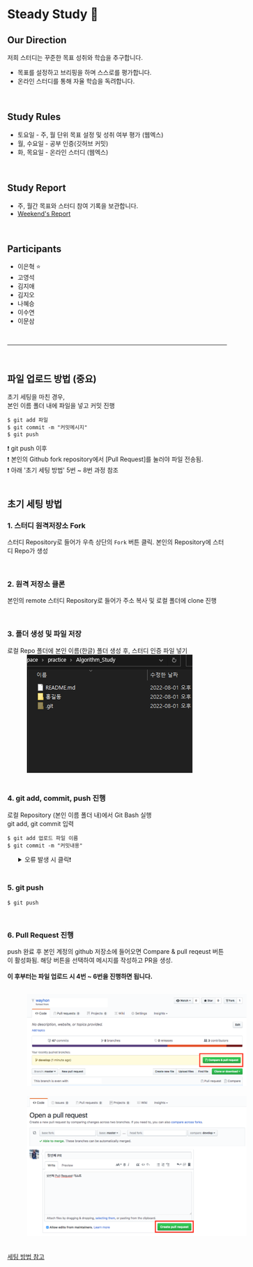 # Steady Study :blue_book:
## Our Direction
저희 스터디는 꾸준한 목표 성취와 학습을 추구합니다. 
- 목표를 설정하고 브리핑을 하며 스스로를 평가합니다.
- 온라인 스터디를 통해 자율 학습을 독려합니다.

</br>

## Study Rules
- 토요일 - 주, 월 단위 목표 설정 및 성취 여부 평가 (웹엑스)
- 월, 수요일 - 공부 인증(깃허브 커밋)
- 화, 목요일 - 온라인 스터디 (웹엑스)

</br>


## Study Report
- 주, 월간 목표와 스터디 참여 기록을 보관합니다.
- [Weekend's Report](./Weekend's%20Report.md)

</br>

## Participants
- 이은혁 :star:
- 고영석
- 김지애
- 김지오
- 나혜승
- 이수연
- 이문삼

</br>

---

</br> 

## 파일 업로드 방법 (중요)
초기 세팅을 마친 경우,</br>
본인 이름 폴더 내에 파일을 넣고 커밋 진행</br> 
```
$ git add 파일
$ git commit -m "커밋메시지"
$ git push 
```
❗ git push 이후</br>
❗ 본인의 Github fork repository에서 [Pull Request]를 눌러야 파일 전송됨.</br>
❗ 아래 '초기 세팅 방법' 5번 ~ 8번 과정 참조</br>
</br>


## 초기 세팅 방법
### 1. 스터디 원격저장소 Fork
스터디 Repository로 들어가 우측 상단의 `Fork` 버튼 클릭.
본인의 Repository에 스터디 Repo가 생성

</br> 

### 2. 원격 저장소 클론
본인의 remote 스터디 Repository로 들어가 주소 복사 및 로컬 폴더에 clone 진행

</br> 

### 3. 폴더 생성 및 파일 저장
로컬 Repo 폴더에 본인 이름(한글) 폴더 생성 후, 스터디 인증 파일 넣기
</br>
<img src="./etc/참고이미지.png" style="position: relative; margin-left: 45px; margin-bottom: 20px;">
</br>

### 4. git add, commit, push 진행
로컬 Repository (본인 이름 폴더 내)에서 Git Bash 실행</br>
git add, git commit 입력
```
$ git add 업로드 파일 이름
$ git commit -m "커밋내용"
```
<details style="margin-left : 25px !important;">
    <summary>  오류 발생 시 클릭❗ </summary>
    <div markdown="1">

- 깃허브 remote Repo와 local Repo의 저장된 데이터가 일치하지 않아서 생기는 문제</br>
    일반적으로 remote Repo에 저장된 파일이 local Repo에는 존재하지 않는 경우 발생.</br>
    ```
    ! [rejected]          main -> main (fetch first)
    error: failed to push some refs to 'https://github.com/...
    ```
    따라서, git pull을 통해 로컬 저장소의 파일을 내려받아야 함.</br>
    본인이 업로드할 파일 삭제되지 않게 주의!</br>
    ```
    $ git pull
    ```
    </br>

- 브런치가 `main`이 아닌 경우, 다시 `main`으로 설정해주세요
    ```
    $ git checkout main
    ```
</details>
</br>

### 5. git push </br>
```
$ git push
```

</br> 

### 6. Pull Request 진행</br>
push 완료 후 본인 계정의 github 저장소에 들어오면 Compare & pull reqeust 버튼이 활성화됨.
해당 버튼을 선택하여 메시지를 작성하고 PR을 생성.</br>
</br>
__이 후부터는 파일 업로드 시 4번 ~ 6번을 진행하면 됩니다.__

</br>
<img src="./etc/1.png" style="position: relative; margin-left: 45px; margin-bottom: 20px;">
</br>
<img src="./etc/2.png" style="position: relative; margin-left: 45px; margin-bottom: 20px;">
</br>


[세팅 방법 참고](https://wayhome25.github.io/git/2017/07/08/git-first-pull-request-story/)

</br>

